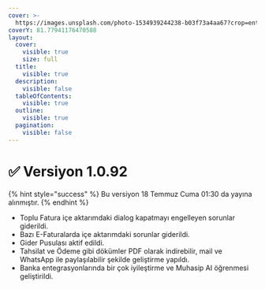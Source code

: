 ```yaml
---
cover: >-
  https://images.unsplash.com/photo-1534939244238-b03f73a4aa67?crop=entropy&cs=srgb&fm=jpg&ixid=M3wxOTcwMjR8MHwxfHNlYXJjaHw1fHxpc3RhbmJ1bHxlbnwwfHx8fDE3MjEzMjg3NjZ8MA&ixlib=rb-4.0.3&q=85
coverY: 81.77941176470588
layout:
  cover:
    visible: true
    size: full
  title:
    visible: true
  description:
    visible: false
  tableOfContents:
    visible: true
  outline:
    visible: true
  pagination:
    visible: false
---
```


# ✅ Versiyon 1.0.92

{% hint style="success" %}
Bu versiyon 18 Temmuz Cuma 01:30 da yayına alınmıştır.
{% endhint %}

* Toplu Fatura içe aktarımdaki dialog kapatmayı engelleyen sorunlar giderildi.
* Bazı E-Faturalarda içe aktarımdaki sorunlar giderildi.
* Gider Pusulası aktif edildi.
* Tahsilat ve Ödeme gibi dökümler PDF olarak indirebilir, mail ve WhatsApp ile paylaşılabilir şekilde geliştirme yapıldı.
* &#x20;Banka entegrasyonlarında bir çok iyileştirme ve Muhasip AI öğrenmesi geliştirildi.







